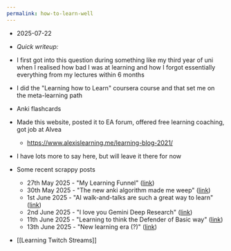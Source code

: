 ```yaml
---
permalink: how-to-learn-well
---
```

- 2025-07-22
- *Quick writeup:*
- I first got into this question during something like my third year of uni when I realised how bad I was at learning and how I forgot essentially everything from my lectures within 6 months
- I did the "Learning how to Learn" coursera course and that set me on the meta-learning path
- Anki flashcards
- Made this website, posted it to EA forum, offered free learning coaching, got job at Alvea
	- https://www.alexislearning.me/learning-blog-2021/
- I have lots more to say here, but will leave it there for now
- Some recent scrappy posts
	- 27th May 2025 - "My Learning Funnel" ([link](https://www.alexislearning.me/blog/2025-05-27-learning-funnel/))
	- 30th May 2025 - "The new anki algorithm made me weep" ([link](https://www.alexislearning.me/blog/2025-05-30-anki-algorithm/))
	- 1st June 2025 - "AI walk-and-talks are such a great way to learn" ([link](https://www.alexislearning.me/blog/2025-06-01-ai-walks/))
	- 2nd June 2025 - "I love you Gemini Deep Research" ([link](https://www.alexislearning.me/blog/2025-06-02-deep-research/))
	- 11th June 2025 - "Learning to think the Defender of Basic way" ([link](https://www.alexislearning.me/learning-how-to-think/))
	- 13th June 2025 - "New learning era (?)" ([link](https://www.alexislearning.me/blog/2025-06-13-new-learning-era/))

- [[Learning Twitch Streams]]